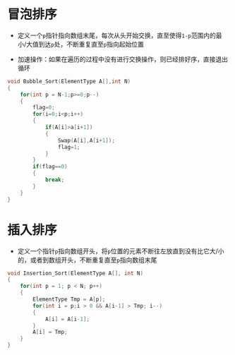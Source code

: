 # 冒泡排序
* 定义一个`p`指针指向数组末尾，每次从头开始交换，直至使得`1-p`范围内的最小/大值到达`p`处，不断重复直至`p`指向起始位置

* 加速操作：如果在遍历的过程中没有进行交换操作，则已经排好序，直接退出循环

```c
void Bubble_Sort(ElementType A[],int N)
{
    for(int p = N-1;p>=0;p--)
    {
        flag=0;
        for(i=0;i<p;i++)
        {
            if(A[i]>a[i+1])
            {
                Swap(A[i],A[i+1]);
                flag=1;
            }
        }
        if(flag==0)
        {
            break;
        }
    }
}
```

# 插入排序
* 定义一个指针`p`指向数组开头，将`p`位置的元素不断往左放直到没有比它大/小的，或者到数组开头，不断重复直至`p`指向数组末尾

```c
void Insertion_Sort(ElementType A[], int N)
{
    for(int p = 1; p < N; p++)
    {
        ElementType Tmp = A[p];
        for(int i = p;i > 0 && A[i-1] > Tmp; i--)
        {
            A[i] = A[i-1];
        }
        A[i] = Tmp;
    }
}
```

